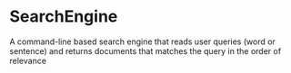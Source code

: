 # SearchEngine
A command-line based search engine that reads user queries (word or sentence) and returns documents that matches the query in the order of relevance 
